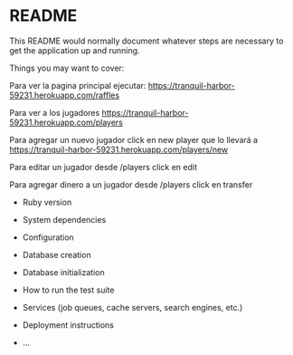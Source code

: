 # README

This README would normally document whatever steps are necessary to get the
application up and running.

Things you may want to cover:

Para ver la pagina principal ejecutar:
https://tranquil-harbor-59231.herokuapp.com/raffles

Para ver a los jugadores
https://tranquil-harbor-59231.herokuapp.com/players

Para agregar un nuevo jugador click en new player que lo llevará a
https://tranquil-harbor-59231.herokuapp.com/players/new

Para editar un jugador desde /players click en edit

Para agregar dinero a un jugador desde /players click en transfer

* Ruby version

* System dependencies

* Configuration

* Database creation

* Database initialization

* How to run the test suite

* Services (job queues, cache servers, search engines, etc.)

* Deployment instructions

* ...
